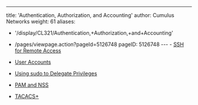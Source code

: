 ---
title: 'Authentication, Authorization, and Accounting'
author: Cumulus Networks
weight: 61
aliases:
 - '/display/CL321/Authentication,+Authorization,+and+Accounting'
 - /pages/viewpage.action?pageId=5126748
pageID: 5126748
---  - [SSH for Remote
    Access](/version/cumulus-linux-321/System-Configuration/Authentication-Authorization-and-Accounting/SSH-for-Remote-Access)

  - [User
    Accounts](/version/cumulus-linux-321/System-Configuration/Authentication-Authorization-and-Accounting/User-Accounts)

  - [Using sudo to Delegate
    Privileges](/version/cumulus-linux-321/System-Configuration/Authentication-Authorization-and-Accounting/Using-sudo-to-Delegate-Privileges)

  - [PAM and
    NSS](/version/cumulus-linux-321/System-Configuration/Authentication-Authorization-and-Accounting/LDAP-Authentication-and-Authorization)

  - [TACACS+](/version/cumulus-linux-321/System-Configuration/Authentication-Authorization-and-Accounting/TACACS-Plus)

